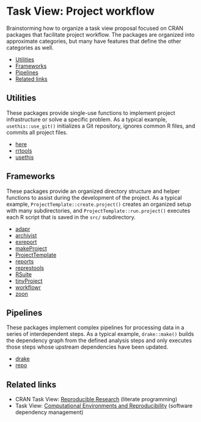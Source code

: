 # Task View: Project workflow

Brainstorming how to organize a task view proposal focused on CRAN packages that
facilitate project workflow. The packages are organized into approximate
categories, but many have features that define the other categories as well.

* [Utilities](#utilities)
* [Frameworks](#frameworks)
* [Pipelines](#pipelines)
* [Related links](#related-links)

## Utilities

These packages provide single-use functions to implement project infrastructure
or solve a specific problem. As a typical example, `usethis::use_git()`
initializes a Git repository, ignores common R files, and commits all project
files.

* [here][]
* [rrtools][]
* [usethis][]

[here]: https://cran.r-project.org/package=here
[rrtools]: https://cran.r-project.org/package=rrtools
[usethis]: https://cran.r-project.org/package=usethis

## Frameworks

These packages provide an organized directory structure and helper functions to
assist during the development of the project. As a typical example,
`ProjectTemplate::create.project()` creates an organized setup with many
subdirectories, and `ProjectTemplate::run.project()` executes each R script that
is saved in the `src/` subdirectory.

* [adapr][]
* [archivist][]
* [exreport][]
* [makeProject][]
* [ProjectTemplate][]
* [reports][]
* [represtools][]
* [RSuite][]
* [tinyProject][]
* [workflowr][]
* [zoon][]

[adapr]: https://cran.r-project.org/package=adapr
[archivist]: https://cran.r-project.org/package=archivist
[exreport]: https://cran.r-project.org/package=exreport
[makeProject]: https://cran.r-project.org/package=makeProject
[ProjectTemplate]: https://cran.r-project.org/package=ProjectTemplate
[reports]: https://cran.r-project.org/package=reports
[represtools]: https://cran.r-project.org/package=represtools
[RSuite]: https://cran.r-project.org/package=RSuite
[tinyProject]: https://cran.r-project.org/package=tinyProject
[workflowr]: https://cran.r-project.org/package=workflowr
[zoon]: https://cran.r-project.org/package=zoon

## Pipelines

These packages implement complex pipelines for processing data in a series of
interdependent steps. As a typical example, `drake::make()` builds the
dependency graph from the defined analysis steps and only executes those steps
whose upstream dependencies have been updated.

* [drake][]
* [repo][]

[drake]: https://cran.r-project.org/package=drake
[repo]: https://cran.r-project.org/package=repo

## Related links

* CRAN Task View: [Reproducible Research][ctv-rr] (literate programming)
* Task View: [Computational Environments and Reproducibility][tv-env] (software dependency management)

[ctv-rr]: https://cran.r-project.org/view=ReproducibleResearch
[tv-env]: https://github.com/o2r-project/ctv-computational-environments#readme
